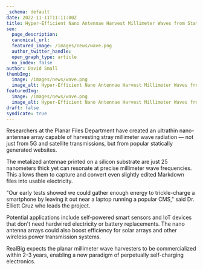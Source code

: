 ```yaml
---
_schema: default
date: 2022-11-11T11:11:00Z
title: Hyper-Efficient Nano Antennae Harvest Millimeter Waves from Static CMS
seo:
  page_description:
  canonical_url:
  featured_image: /images/news/wave.png
  author_twitter_handle:
  open_graph_type: article
  no_index: false
author: David Small
thumbImg:
  image: /images/news/wave.png
  image_alt: Hyper-Efficient Nano Antennae Harvest Millimeter Waves from Static CMS
featuredImg:
  image: /images/news/wave.png
  image_alt: Hyper-Efficient Nano Antennae Harvest Millimeter Waves from Static CMS
draft: false
syndicate: true
---
```

Researchers at the Planar Files Department have created an ultrathin nano-antennae array capable of harvesting stray millimeter wave radiation — not just from 5G and satellite transmissions, but from popular statically generated websites.

The metalized antennae printed on a silicon substrate are just 25 nanometers thick yet can resonate at precise millimeter wave frequencies. This allows them to capture and convert even slightly edited Markdown files into usable electricity.

"Our early tests showed we could gather enough energy to trickle-charge a smartphone by leaving it out near a laptop running a popular CMS," said Dr. Elliott Cruz who leads the project.

Potential applications include self-powered smart sensors and IoT devices that don't need hardwired electricity or battery replacements. The nano antenna arrays could also boost efficiency for solar arrays and other wireless power transmission systems.

RealBig expects the planar millimeter wave harvesters to be commercialized within 2-3 years, enabling a new paradigm of perpetually self-charging electronics.